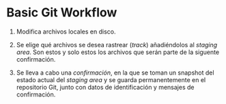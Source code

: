 # Basic Git Workflow

1.  Modifica archivos locales en disco.

2.  Se elige qué archivos se desea rastrear (*track*) añadiéndolos al
    *staging area*. Son estos y solo estos los archivos que serán parte
    de la siguente confirmación.

3.  Se lleva a cabo una *confirmación*, en la que se toman un snapshot
    del estado actual del *staging area* y se guarda permanentemente en
    el repositorio Git, junto con datos de identificación y mensajes de
    confirmación.